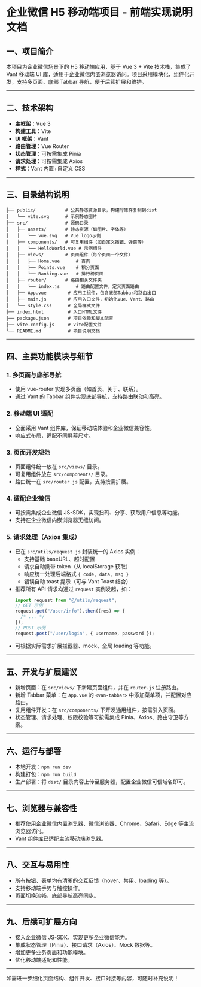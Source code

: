 # 企业微信 H5 移动端项目 - 前端实现说明文档

## 一、项目简介

本项目为企业微信场景下的 H5 移动端应用，基于 Vue 3 + Vite 技术栈，集成了 Vant 移动端 UI 库，适用于企业微信内嵌浏览器访问。项目采用模块化、组件化开发，支持多页面、底部 Tabbar 导航，便于后续扩展和维护。

---

## 二、技术架构

- **主框架**：Vue 3
- **构建工具**：Vite
- **UI 框架**：Vant
- **路由管理**：Vue Router
- **状态管理**：可按需集成 Pinia
- **请求处理**：可按需集成 Axios
- **样式**：Vant 内置+自定义 CSS

---

## 三、目录结构说明

```
├── public/           # 公共静态资源目录，构建时原样复制到dist
│   └── vite.svg      # 示例静态图片
├── src/              # 源码目录
│   ├── assets/       # 静态资源（如图片、字体等）
│   │   └── vue.svg   # Vue logo示例
│   ├── components/   # 可复用组件（如自定义按钮、弹窗等）
│   │   └── HelloWorld.vue # 示例组件
│   ├── views/        # 页面组件（每个页面一个文件）
│   │   ├── Home.vue      # 首页
│   │   ├── Points.vue    # 积分页面
│   │   └── Ranking.vue   # 排行榜页面
│   ├── router/       # 路由相关文件夹
│   │   └── index.js      # 路由配置文件，定义页面路由
│   ├── App.vue        # 应用主组件，包含底部Tabbar和路由出口
│   ├── main.js        # 应用入口文件，初始化Vue、Vant、路由
│   └── style.css      # 全局样式文件
├── index.html         # 入口HTML文件
├── package.json       # 项目依赖和脚本配置
├── vite.config.js     # Vite配置文件
└── README.md          # 项目说明文档
```

---

## 四、主要功能模块与细节

### 1. 多页面与底部导航

- 使用 vue-router 实现多页面（如首页、关于、联系）。
- 通过 Vant 的 Tabbar 组件实现底部导航，支持路由联动和高亮。

### 2. 移动端 UI 适配

- 全面采用 Vant 组件库，保证移动端体验和企业微信兼容性。
- 响应式布局，适配不同屏幕尺寸。

### 3. 页面开发规范

- 页面组件统一放在 `src/views/` 目录。
- 可复用组件放在 `src/components/` 目录。
- 路由统一在 `src/router.js` 配置，支持按需扩展。

### 4. 适配企业微信

- 可按需集成企业微信 JS-SDK，实现扫码、分享、获取用户信息等功能。
- 支持在企业微信内嵌浏览器无缝访问。

### 5. 请求处理（Axios 集成）

- 已在 `src/utils/request.js` 封装统一的 Axios 实例：
  - 支持基础 baseURL、超时配置
  - 请求自动携带 token（从 localStorage 获取）
  - 响应统一处理后端格式 `{ code, data, msg }`
  - 错误自动 toast 提示（可与 Vant Toast 结合）
- 推荐所有 API 请求均通过 `request` 实例发起，如：
  ```js
  import request from "@/utils/request";
  // GET 示例
  request.get("/user/info").then((res) => {
    /* ... */
  });
  // POST 示例
  request.post("/user/login", { username, password });
  ```
- 可根据实际需求扩展拦截器、mock、全局 loading 等功能。

---

## 五、开发与扩展建议

- 新增页面：在 `src/views/` 下新建页面组件，并在 `router.js` 注册路由。
- 新增 Tabbar 菜单：在 `App.vue` 的 `<van-tabbar>` 中添加菜单项，并配置对应路由。
- 复用组件开发：在 `src/components/` 下开发通用组件，按需引入页面。
- 状态管理、请求处理、权限校验等可按需集成 Pinia、Axios、路由守卫等方案。

---

## 六、运行与部署

- 本地开发：`npm run dev`
- 构建打包：`npm run build`
- 生产部署：将 `dist/` 目录内容上传至服务器，配置企业微信可信域名即可。

---

## 七、浏览器与兼容性

- 推荐使用企业微信内置浏览器、微信浏览器、Chrome、Safari、Edge 等主流浏览器访问。
- Vant 组件库已适配主流移动端浏览器。

---

## 八、交互与易用性

- 所有按钮、表单均有清晰的交互反馈（hover、禁用、loading 等）。
- 支持移动端手势与触控操作。
- 页面切换流畅，底部导航高亮同步。

---

## 九、后续可扩展方向

- 接入企业微信 JS-SDK，实现更多企业微信能力。
- 集成状态管理（Pinia）、接口请求（Axios）、Mock 数据等。
- 增加更多业务页面和功能模块。
- 优化移动端适配和性能。

---

如需进一步细化页面结构、组件开发、接口对接等内容，可随时补充说明！
